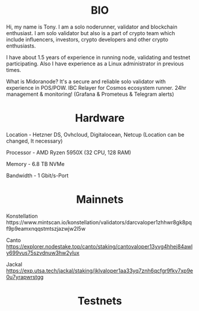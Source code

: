 <h1 align="center">BIO</h1>
Hi, my name is Tony. I am a solo noderunner, validator and blockchain enthusiast. I am solo validator but also is a part of crypto team which include influencers, investors, crypto developers and other crypto enthusiasts.

I have  about 1.5 years of experience in running node, validating and testnet participating. Also I have experience as a Linux administrator in previous times. 

What is Midoranode? It's a secure and reliable solo validator with experience in POS/POW. IBC Relayer for Cosmos ecosystem runner. 24hr management & monitoring! (Grafana & Prometeus & Telegram alerts)

<h1 align="center">Hardware</h1>
Location - Hetzner DS, Ovhcloud, Digitalocean, Netcup (Location can be changed, It necessary) 

Processor - AMD Ryzen 5950X (32 CPU, 128 RAM)

Memory - 6.8 TB NVMe

Bandwidth - 1 Gbit/s-Port

<h1 align="center">Mainnets</h1>
Konstellation https://www.mintscan.io/konstellation/validators/darcvaloper1zhhwr8gk8pqf9p9eamxnqqstmtszjazwjw2l5w

Canto https://explorer.nodestake.top/canto/staking/cantovaloper13yvg4hhej84awly699vus75szvdnuw3hw2ylux

Jackal https://exp.utsa.tech/jackal/staking/jklvaloper1aa33yq7znh6qcfgr9fkv7xp9e0u7yrapwrstgg

<h1 align="center">Testnets</h1>





 
 
